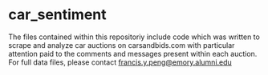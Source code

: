 # car_sentiment

The files contained within this repositoriy include code which was written to scrape and analyze car auctions on carsandbids.com with particular attention paid to the comments and messages present within each auction. For full data files, please contact francis.y.peng@emory.alumni.edu

